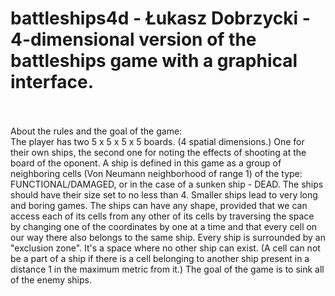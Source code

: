 # battleships4d - Łukasz Dobrzycki - 4-dimensional version of the battleships game with a graphical interface. <br /><br />

About the rules and the goal of the game: <br />
The player has two 5 x 5 x 5 x 5 boards. (4 spatial dimensions.) One for their own ships, the second one for noting the effects of shooting at the board of the oponent. A ship is defined in this game as a group of neighboring cells (Von Neumann neighborhood of range 1) of the type: FUNCTIONAL/DAMAGED, or in the case of a sunken ship - DEAD. The ships should have their size set to no less than 4. Smaller ships lead to very long and boring games. The ships can have any shape, provided that we can access each of its cells from any other of its cells by traversing the space by changing one of the coordinates by one at a time and that every cell on our way there also belongs to the same ship. Every ship is surrounded by an "exclusion zone". It's a space where no other ship can exist. (A cell can not be a part of a ship if there is a cell belonging to another ship present in a distance 1 in the maximum metric from it.) The goal of the game is to sink all of the enemy ships. <br />
